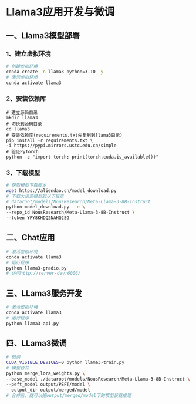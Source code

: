# Llama3应用开发与微调

## 一、Llama3模型部署

### 1、建立虚拟环境

```bash
# 创建虚拟环境
conda create -n llama3 python=3.10 -y
# 激活虚拟环境
conda activate llama3
```

### 2、安装依赖库

```shell
# 建立源码目录
mkdir llama3
# 切换到源码目录
cd llama3
# 安装依赖库(requirements.txt先复制到llama3目录)
pip install -r requirements.txt \
-i https://pypi.mirrors.ustc.edu.cn/simple
# 验证PyTorch
python -c "import torch; print(torch.cuda.is_available())"
```

### 3、下载模型

```bash
# 获取模型下载脚本
wget https://aliendao.cn/model_download.py
# 下载大语言模型到以下目录
# dataroot/models/NousResearch/Meta-Llama-3-8B-Instruct
python model_download.py --e \
--repo_id NousResearch/Meta-Llama-3-8B-Instruct \
--token YPY8KHDQ2NAHQ2SG
```

## 二、Chat应用

```bash
# 激活虚拟环境
conda activate llama3
# 运行程序
python llama3-gradio.py
# 访问http://server-dev:6006/
```
## 三、LLama3服务开发

```bash
# 激活虚拟环境
conda activate llama3
# 运行程序
python llama3-api.py
```

## 四、LLama3微调

```bash
# 微调
CUDA_VISIBLE_DEVICES=0 python llama3-train.py
# 模型合并
python merge_lora_weights.py \
--base_model ./dataroot/models/NousResearch/Meta-Llama-3-8B-Instruct \
--peft_model output/PEFT/model \
--output_dir output/merged/model
# 合并后，就可以把output/merged/model下的模型装载推理
```
